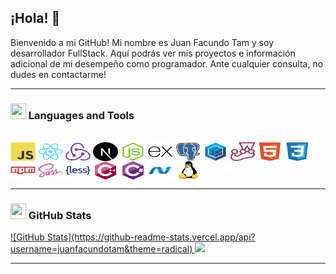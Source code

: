 ## ¡Hola! 👋

Bienvenido a mi GitHub! Mi nombre es Juan Facundo Tam y soy desarrollador FullStack.
Aquí podrás ver mis proyectos e información adicional de mi desempeño como programador.
Ante cualquier consulta, no dudes en contactarme!

---

<h3 align="start"><img src="./src/0101.GIF" width="25px" height="25px"> Languages and Tools</h3>
<div style="display: inline_block"><br>
  <img align="center" alt="Facundo-Js" height="30" width="40" src="https://github.com/juanfacundotam/juanfacundotam/blob/main/devIcons/javascript-original.svg">
  <img align="center" alt="Facundo-React" height="30" width="40" src="https://github.com/juanfacundotam/juanfacundotam/blob/main/devIcons/react-original.svg">
  <img align="center" alt="Facundo-Redux" height="30" width="40" src="https://github.com/juanfacundotam/juanfacundotam/blob/main/devIcons/redux-original.svg">
  <img align="center" alt="Facundo-Next" height="30" width="40" src="https://github.com/juanfacundotam/juanfacundotam/blob/main/devIcons/nextjs-original.svg">
  <img align="center" alt="Facundo-Node" height="30" width="40" src="https://github.com/juanfacundotam/juanfacundotam/blob/main/devIcons/nodejs-original.svg">
  <img align="center" alt="Facundo-Express" height="30" width="40" src="https://github.com/juanfacundotam/juanfacundotam/blob/main/devIcons/express-original.svg">
  <img align="center" alt="Facundo-Postgresql" height="30" width="40" src="https://github.com/juanfacundotam/juanfacundotam/blob/main/devIcons/postgresql-original.svg">
  <img align="center" alt="Facundo-Sequelize" height="30" width="40" src="https://github.com/juanfacundotam/juanfacundotam/blob/main/devIcons/sequelize-original.svg">
  <img align="center" alt="Facundo-Jest" height="30" width="40" src="https://github.com/juanfacundotam/juanfacundotam/blob/main/devIcons/jest-plain.svg">

  <img align="center" alt="Facundo-HTML" height="30" width="40" src="https://github.com/juanfacundotam/juanfacundotam/blob/main/devIcons/html5-original.svg">
  <img align="center" alt="Facundo-CSS" height="30" width="40" src="https://github.com/juanfacundotam/juanfacundotam/blob/main/devIcons/css3-original.svg">
  <img align="center" alt="Facundo-Npm" height="30" width="40" src="https://github.com/juanfacundotam/juanfacundotam/blob/main/devIcons/npm-original-wordmark.svg">
  <img align="center" alt="Facundo-Sass" height="30" width="40" src="https://github.com/juanfacundotam/juanfacundotam/blob/main/devIcons/sass-original.svg">
  <img align="center" alt="Facundo-Less" height="30" width="40" src="https://github.com/juanfacundotam/juanfacundotam/blob/main/devIcons/less-plain-wordmark.svg">
  <img align="center" alt="Facundo-C++" height="30" width="40" src="https://github.com/juanfacundotam/juanfacundotam/blob/main/devIcons/cplusplus-original.svg">
  <img align="center" alt="Facundo-C#" height="30" width="40" src="https://github.com/juanfacundotam/juanfacundotam/blob/main/devIcons/csharp-original.svg">
  <img align="center" alt="Facundo-Net" height="30" width="40" src="https://github.com/juanfacundotam/juanfacundotam/blob/main/devIcons/dot-net-original.svg">
  <img align="center" alt="Facundo-Linux" height="30" width="40" src="https://github.com/juanfacundotam/juanfacundotam/blob/main/devIcons/linux-original.svg">
</div>



<div> 

  <a href="https://www.linkedin.com/in/juan-facundo-tam-12b943223/" target="_blank"></a> 
  
</div>

---

<h3 align="left"><img src="./src/estadistica2.gif" width="25px" height="25px"> GitHub Stats</h3>

<div>
  <a href="https://github.com/juanfacundotam">
![GitHub Stats](https://github-readme-stats.vercel.app/api?username=juanfacundotam&theme=radical)
  <img height="180em" src="https://github-readme-stats.vercel.app/api/top-langs/?username=juanfacundotam&layout=compact&langs_count=7&theme=radical"/>
</div>

---





